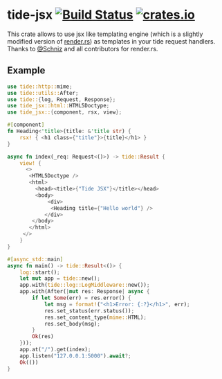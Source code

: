 # tide-jsx [![Build Status](https://github.com/pyrossh/tide-jsx/workflows/Test/badge.svg)](https://github.com/pyrossh/tide-jsx/actions?query=workflow%3ATest) [![crates.io](https://img.shields.io/crates/v/tide-jsx.svg)](https://crates.io/crates/tide-jsx)

This crate allows to use jsx like templating engine (which is a slightly modified version of [render.rs](https://github.com/render-rs/render.rs)) as templates in your tide request handlers.
Thanks to [@Schniz](https://github.com/Schniz) and all contributors for render.rs.

## Example

```rust
use tide::http::mime;
use tide::utils::After;
use tide::{log, Request, Response};
use tide_jsx::html::HTML5Doctype;
use tide_jsx::{component, rsx, view};

#[component]
fn Heading<'title>(title: &'title str) {
    rsx! { <h1 class={"title"}>{title}</h1> }
}

async fn index(_req: Request<()>) -> tide::Result {
    view! {
      <>
       <HTML5Doctype />
       <html>
         <head><title>{"Tide JSX"}</title></head>
         <body>
             <div>
              <Heading title={"Hello world"} />
            </div>
        </body>
       </html>
     </>
    }
}

#[async_std::main]
async fn main() -> tide::Result<()> {
    log::start();
    let mut app = tide::new();
    app.with(tide::log::LogMiddleware::new());
    app.with(After(|mut res: Response| async {
        if let Some(err) = res.error() {
            let msg = format!("<h1>Error: {:?}</h1>", err);
            res.set_status(err.status());
            res.set_content_type(mime::HTML);
            res.set_body(msg);
        }
        Ok(res)
    }));
    app.at("/").get(index);
    app.listen("127.0.0.1:5000").await?;
    Ok(())
}
```
